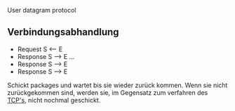 User datagram protocol

## Verbindungsabhandlung 
- Request
  S <-- E
- Response
  S --> E ...
- Response
  S --> E 
- Response
  S --> E

Schickt packages und wartet bis sie wieder zurück kommen. 
Wenn sie nicht zurückgekommen sind, werden sie, im Gegensatz zum verfahren des [TCP's](TCP.md), nicht nochmal geschickt.